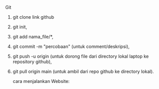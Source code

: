 Git

1. git clone link github
2. git init,
3. git add nama_file/*,
4. git commit -m "percobaan" (untuk comment/deskripsi),
5. git push -u origin (untuk dorong file dari directory lokal laptop ke repository github),
6. git pull origin main (untuk ambil dari repo github ke directory lokal).

   cara menjalankan Website:
